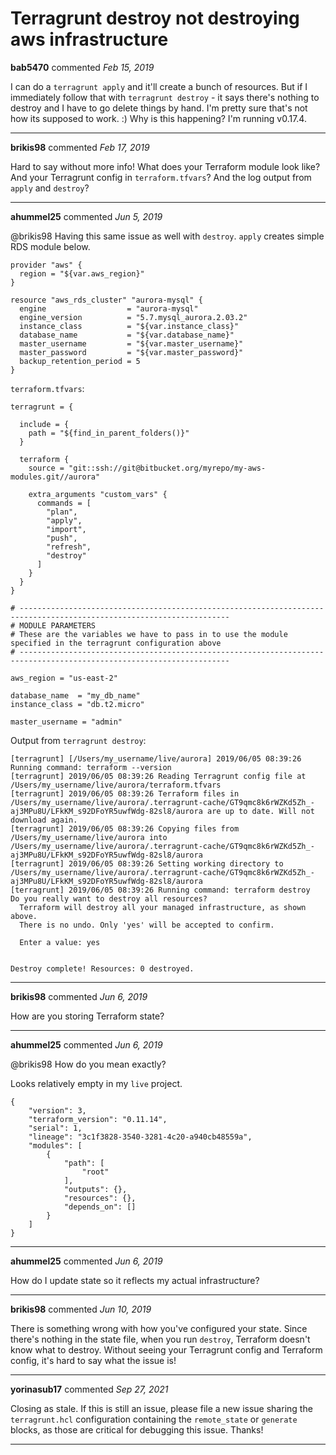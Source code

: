 # Terragrunt destroy not destroying aws infrastructure

**bab5470** commented *Feb 15, 2019*

I can do a `terragrunt apply` and it'll create a bunch of resources. But if I immediately follow that with `terragrunt destroy` - it says there's nothing to destroy and I have to go delete things by hand. I'm pretty sure that's not how its supposed to work. :) Why is this happening? I'm running v0.17.4.
<br />
***


**brikis98** commented *Feb 17, 2019*

Hard to say without more info! What does your Terraform module look like? And your Terragrunt config in `terraform.tfvars`? And the log output from `apply` and `destroy`?
***

**ahummel25** commented *Jun 5, 2019*

@brikis98 Having this same issue as well with `destroy`. `apply` creates simple RDS module below.

```
provider "aws" {
  region = "${var.aws_region}"
}

resource "aws_rds_cluster" "aurora-mysql" {
  engine                  = "aurora-mysql"
  engine_version          = "5.7.mysql_aurora.2.03.2"
  instance_class          = "${var.instance_class}"
  database_name           = "${var.database_name}"
  master_username         = "${var.master_username}"
  master_password         = "${var.master_password}"
  backup_retention_period = 5
}

```

`terraform.tfvars`:

```
terragrunt = {

  include = {
    path = "${find_in_parent_folders()}"
  }

  terraform {
    source = "git::ssh://git@bitbucket.org/myrepo/my-aws-modules.git//aurora"

    extra_arguments "custom_vars" {
      commands = [
        "plan",
        "apply",
        "import",
        "push",
        "refresh",
        "destroy"
      ]
    }
  }
}

# ---------------------------------------------------------------------------------------------------------------------
# MODULE PARAMETERS
# These are the variables we have to pass in to use the module specified in the terragrunt configuration above
# ---------------------------------------------------------------------------------------------------------------------

aws_region = "us-east-2"

database_name  = "my_db_name"
instance_class = "db.t2.micro"

master_username = "admin"
```

Output from `terragrunt destroy`:

```
[terragrunt] [/Users/my_username/live/aurora] 2019/06/05 08:39:26 Running command: terraform --version
[terragrunt] 2019/06/05 08:39:26 Reading Terragrunt config file at /Users/my_username/live/aurora/terraform.tfvars
[terragrunt] 2019/06/05 08:39:26 Terraform files in /Users/my_username/live/aurora/.terragrunt-cache/GT9qmc8k6rWZKd5Zh_-aj3MPu8U/LFkKM_s92DFoYR5uwfWdg-82sl8/aurora are up to date. Will not download again.
[terragrunt] 2019/06/05 08:39:26 Copying files from /Users/my_username/live/aurora into /Users/my_username/live/aurora/.terragrunt-cache/GT9qmc8k6rWZKd5Zh_-aj3MPu8U/LFkKM_s92DFoYR5uwfWdg-82sl8/aurora
[terragrunt] 2019/06/05 08:39:26 Setting working directory to /Users/my_username/live/aurora/.terragrunt-cache/GT9qmc8k6rWZKd5Zh_-aj3MPu8U/LFkKM_s92DFoYR5uwfWdg-82sl8/aurora
[terragrunt] 2019/06/05 08:39:26 Running command: terraform destroy
Do you really want to destroy all resources?
  Terraform will destroy all your managed infrastructure, as shown above.
  There is no undo. Only 'yes' will be accepted to confirm.

  Enter a value: yes


Destroy complete! Resources: 0 destroyed.
```
***

**brikis98** commented *Jun 6, 2019*

How are you storing Terraform state?
***

**ahummel25** commented *Jun 6, 2019*

@brikis98 How do you mean exactly?

Looks relatively empty in my `live` project.

```
{
    "version": 3,
    "terraform_version": "0.11.14",
    "serial": 1,
    "lineage": "3c1f3828-3540-3281-4c20-a940cb48559a",
    "modules": [
        {
            "path": [
                "root"
            ],
            "outputs": {},
            "resources": {},
            "depends_on": []
        }
    ]
}

```
***

**ahummel25** commented *Jun 6, 2019*

How do I update state so it reflects my actual infrastructure?
***

**brikis98** commented *Jun 10, 2019*

There is something wrong with how you've configured your state. Since there's nothing in the state file, when you run `destroy`, Terraform doesn't know what to destroy. Without seeing your Terragrunt config and Terraform config, it's hard to say what the issue is!
***

**yorinasub17** commented *Sep 27, 2021*

Closing as stale. If this is still an issue, please file a new issue sharing the `terragrunt.hcl` configuration containing the `remote_state` or `generate` blocks, as those are critical for debugging this issue. Thanks!
***

